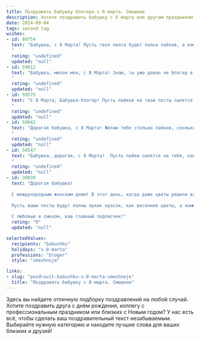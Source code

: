 ```yaml
---
title: Поздравить бабушку блогера с 8 марта. Смешное
description: Хотите поздравить бабушку с 8 марта или другим праздником? Наш ИИ создаст незабываемое поздравление, а вы обязательно выделитесь среди других.  
date: 2024-09-04
tags: second tag
wishes:
- id: 60754
  text: "Бабушка, с 8 Марта! Пусть твоя лента будет полна лайков, а комментарии – только хвалебными! 💐  Желаю тебе столько подписчиков, сколько у тебя внуков, а может, даже больше! 😉
  "
  rating: "undefined"
  updated: "null"
- id: 59812
  text: "Бабушка, милая моя, с 8 Марта! Знаю, ты уже давно не блогер в прямом смысле слова, но подписчики у тебя точно есть - внуки!)) Желаю тебе столько лайков, сколько поместится в твоей любимой корзине с пряниками, и столько комментариев, сколько ты сможешь прочитать за чашечкой чая. 😉
  "
  rating: "undefined"
  updated: "null"
- id: 59575
  text: "С 8 Марта, Бабушка-блогер! Пусть лайков на твои посты сыпется больше, чем конфет в твоем детстве, а комментарии всегда будут добрыми и позитивными, как твои рецепты!
  "
  rating: "undefined"
  updated: "null"
- id: 59042
  text: "Дорогая бабушка, с 8 Марта! Желаю тебе столько лайков, сколько у тебя внуков, и столько подписчиков, сколько ты съела тортов за свою жизнь! 😉  Пусть твоё \"блогерочество\" приносит тебе только радость и славу! 🎉
  "
  rating: "undefined"
  updated: "null"
- id: 58547
  text: "Бабушка, дорогая, с 8 Марта!  Пусть лайки сыпятся на тебя, как комментарии под твоими видео, и пусть ни один тэг не пройдет мимо твоей внимательной, блогерской души! 😄💐
  "
  rating: "undefined"
  updated: "null"
- id: 38039
  text: "Дорогая бабушка!
  
  С международным женским днем! В этот день, когда даже цветы решили вас поздравить, хочу сказать, что вы — не только королева нашего семейного королевства, но и необыкновенный блогер нашей жизни! Ваши советы, как записать \"Как правильно варить компот\" или \"10 способов убеждать внуков делать уроки\", всегда находят десятки лайков в нашем сердце!
  
  Пусть ваши посты будут полны ярких красок, как весенние цветы, а комментарии — только добрыми и смешными! Желаю, чтобы каждый ваш день был наполнен счастьем, лайками и незабываемыми моментами, которые обязательно нужно запечатлеть в вашем блоге жизни.
  
  С любовью и смехом, ваш главный подписчик!"
  rating: "0"
  updated: "null"

selectedValues:
  recipients: "babushku"
  holidays: "s-8-marta"
  professions: "bloger"
  style: "smeshnoje"

links:
- slug: "pozdravit-babushku-s-8-marta-smeshnoje"
  title: "Поздравить бабушку с 8 марта. Смешное"
---
```


Здесь вы найдете отличную подборку поздравлений на любой случай. 
Хотите поздравить друга с днём рождения, коллегу с профессиональным праздником или близких с Новым годом? У нас есть всё, чтобы сделать ваш поздравительный текст незабываемым. Выбирайте нужную категорию и находите лучшие слова для ваших близких и друзей!
